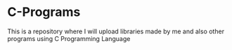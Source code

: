 # C-Programs
This is a repository where I will upload libraries made by me and also other programs using C Programming Language
